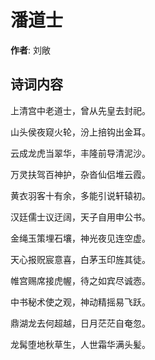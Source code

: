 # 潘道士

**作者**: 刘敞

## 诗词内容

上清宫中老道士，曾从先皇去封祀。

山头侯夜窥火轮，汾上掊钩出金耳。

云成龙虎当翠华，丰隆前导清泥沙。

万灵扶驾百神护，杂沓仙侣堆云霞。

黄衣羽客十有余，多能引说轩辕初。

汉廷儒士议迂阔，天子自用申公书。

金绳玉策埋石壤，神光夜见连空虚。

天心报贶宸意喜，白茅玉印旌其徒。

帷宫赐席接虎幄，待之如宾尽诚悫。

中书秘术使之观，神动精摇易飞跃。

鼎湖龙去何超越，日月茫茫自奄忽。

龙髯堕地秋草生，人世霜华满头髪。

